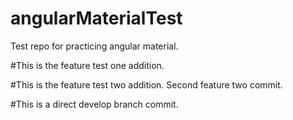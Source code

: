 # angularMaterialTest
Test repo for practicing angular material.

#This is the feature test one addition.

#This is the feature test two addition.
Second feature two commit.

#This is a direct develop branch commit.